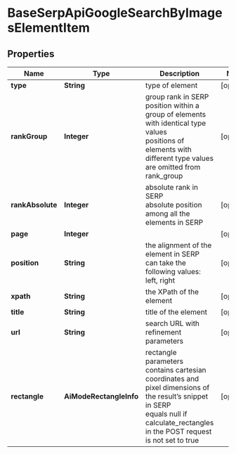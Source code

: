 # BaseSerpApiGoogleSearchByImagesElementItem


## Properties

| Name | Type | Description | Notes |
|------------ | ------------- | ------------- | -------------|
**type** | **String** | type of element |[optional]|
**rankGroup** | **Integer** | group rank in SERP<br>position within a group of elements with identical type values<br>positions of elements with different type values are omitted from rank_group |[optional]|
**rankAbsolute** | **Integer** | absolute rank in SERP<br>absolute position among all the elements in SERP |[optional]|
**page** | **Integer** |  |[optional]|
**position** | **String** | the alignment of the element in SERP<br>can take the following values:<br>left, right |[optional]|
**xpath** | **String** | the XPath of the element |[optional]|
**title** | **String** | title of the element |[optional]|
**url** | **String** | search URL with refinement parameters |[optional]|
**rectangle** | **AiModeRectangleInfo** | rectangle parameters<br>contains cartesian coordinates and pixel dimensions of the result’s snippet in SERP<br>equals null if calculate_rectangles in the POST request is not set to true |[optional]|